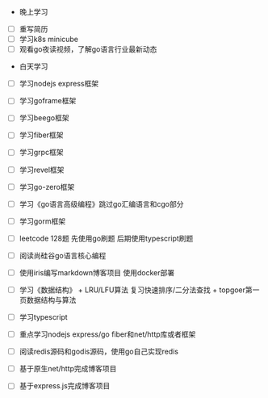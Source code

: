 + 晚上学习

- [ ] 重写简历
- [ ] 学习k8s minicube
- [ ] 观看go夜读视频，了解go语言行业最新动态

+ 白天学习

- [ ] 学习nodejs express框架
- [ ] 学习goframe框架
- [ ] 学习beego框架
- [ ] 学习fiber框架
- [ ] 学习grpc框架
- [ ] 学习revel框架
- [ ] 学习go-zero框架
- [ ] 学习《go语言高级编程》跳过go汇编语言和cgo部分
- [ ] 学习gorm框架
- [ ] leetcode 128题 先使用go刷题 后期使用typescript刷题
- [ ] 阅读尚硅谷go语言核心编程
- [ ] 使用iris编写markdown博客项目 使用docker部署
- [ ] 学习《数据结构》 + LRU/LFU算法 复习快速排序/二分法查找 + topgoer第一页数据结构与算法
- [ ] 学习typescript
- [ ] 重点学习nodejs express/go fiber和net/http库或者框架
- [ ] 阅读redis源码和godis源码，使用go自己实现redis
- [ ] 基于原生net/http完成博客项目
- [ ] 基于express.js完成博客项目

